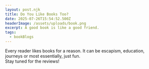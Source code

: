 ```yaml
---
layout: post.njk
title: Do You Like Books Too?
date: 2025-07-26T15:54:52.500Z
headerImage: /assets/uploads/book.png
excerpt: A good book is like a good friend.
tags:
  - bookBlogs
---
```

Every reader likes books for a reason. It can be escapism, education, journeys or most essentially, just fun.\
Stay tuned for the reviews!